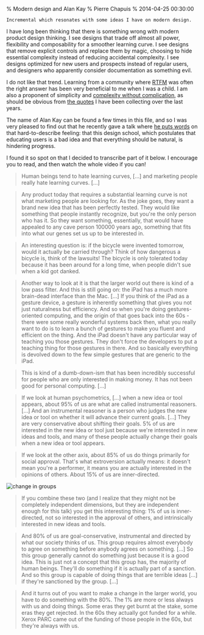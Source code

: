 % Modern design and Alan Kay
% Pierre Chapuis
% 2014-04-25 00:30:00

<!--@
  description = "Alan Kay gave a talk at Demo called The Future Doesn't Have To Be"
-->
    Incremental which resonates with some ideas I have on modern design.


I have long been thinking that there is something wrong with modern product design thinking. I see designs that trade off almost all power, flexibility and composability for a smoother learning curve. I see designs that remove explicit controls and replace them by magic, choosing to hide essential complexity instead of reducing accidental complexity. I see designs optimized for new users and prospects instead of regular users, and designers who apparently consider documentation as something evil.

I do not like that trend. Learning from a community where [RTFM](http://en.wikipedia.org/wiki/RTFM) was often the right answer has been very beneficial to me when I was a child. I am also a proponent of simplicity and [complexity without complication](https://wiki.archlinux.org/index.php/The_Arch_Way#Simplicity), as should be obvious from [the quotes](http://files.catwell.info/notes/quotes.txt) I have been collecting over the last years.

The name of Alan Kay can be found a few times in this file, and so I was very pleased to find out that he recently gave a talk where [he puts words](https://www.youtube.com/watch?feature=player_detailpage&v=gTAghAJcO1o#t=765) on that hard-to-describe feeling: that this design school, which postulates that educating users is a bad idea and that everything should be natural, is hindering progress.

I found it so spot on that I decided to transcribe part of it below. I encourage you to read, and then watch the whole video if you can!

> Human beings tend to hate learning curves, [...] and marketing people really hate learning curves. [...]

> Any product today that requires a substantial learning curve is not what marketing people are looking for. As the joke goes, they want a brand new idea that has been perfectly tested. They would like something that people instantly recognize, but you're the only person who has it. So they want something, essentially, that would have appealed to any cave person 100000 years ago, something that fits into what our genes set us up to be interested in.

> An interesting question is: if the bicycle were invented tomorrow, would it actually be carried through? Think of how dangerous a bicycle is, think of the lawsuits! The bicycle is only tolerated today because it has been around for a long time, when people didn't sue when a kid got danked.

> Another way to look at it is that the larger world out there is kind of a low pass filter. And this is still going on: the iPad has a much more brain-dead interface than the Mac. [...] If you think of the iPad as a gesture device, a gesture is inherently something that gives you not just naturalness but efficiency. And so when you're doing gestures-oriented computing, and the origin of that goes back into the 60s - there were some really wonderful systems back then, what you really want to do is to learn a bunch of gestures to make you fluent and efficient on the thing. And the iPad doesn't have any particular way of teaching you those gestures. They don't force the developers to put a teaching thing for those gestures in there. And so basically everything is devolved down to the few simple gestures that are generic to the iPad.

> This is kind of a dumb-down-ism that has been incredibly successful for people who are only interested in making money. It has not been good for personal computing. [...]

> If we look at human psychometrics, [...] when a new idea or tool appears, about 95% of us are what are called instrumental reasoners. [...] And an instrumental reasoner is a person who judges the new idea or tool on whether it will advance their current goals. [...] They are very conservative about shifting their goals. 5% of us are interested in the new idea or tool just because we're interested in new ideas and tools, and many of these people actually change their goals when a new idea or tool appears.

> If we look at the other axis, about 85% of us do things primarily for social approval. That's what extroversion actually means: it doesn't mean you're a performer, it means you are actually interested in the opinions of others. About 15% of us are inner-directed.

![change in groups](img/kay-change-groups.png)

> If you combine these two (and I realize that they might not be completely independent dimensions, but they are independent enough for this talk) you get this interesting thing: 1% of us is inner-directed, not so interested in the approval of others, and intrinsically interested in new ideas and tools.

> And 80% of us are goal-conservative, instrumental and directed by what our society thinks of us. This group requires almost everybody to agree on something before anybody agrees on something. [...] So this group generally cannot do something just because it is a good idea. This is just not a concept that this group has, the majority of human beings. They'll do something if it is actually part of a sanction. And so this group is capable of doing things that are terrible ideas [...] if they're sanctioned by the group. [...]

> And it turns out of you want to make a change in the larger world, you have to do something with the 80%. The 1% are more or less always with us and doing things. Some eras they get burnt at the stake, some eras they get rejected. In the 60s they actually got funded for a while. Xerox PARC came out of the funding of those people in the 60s, but they're always with us.
